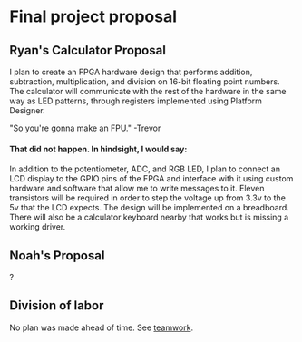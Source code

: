 # Final project proposal

## Ryan's Calculator Proposal
I plan to create an FPGA hardware design that performs addition, subtraction, multiplication, and division on
16-bit floating point numbers. The calculator will communicate with the rest of the hardware in the same way as
LED patterns, through registers implemented using Platform Designer.

"So you're gonna make an FPU." -Trevor

#### That did not happen. In hindsight, I would say:
In addition to the potentiometer, ADC, and RGB LED, I plan to connect an LCD display to the GPIO pins of the FPGA
and interface with it using custom hardware and software that allow me to write messages to it. Eleven transistors
will be required in order to step the voltage up from 3.3v to the 5v that the LCD expects. The design will be
implemented on a breadboard. There will also be a calculator keyboard nearby that works but is missing a working
driver.

## Noah's Proposal
?

## Division of labor
No plan was made ahead of time. See [teamwork](teamwork.mc).

